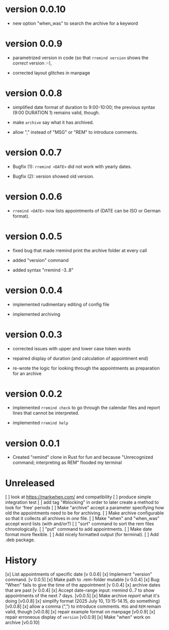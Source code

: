 # version 0.0.10

- new option "when_was" to search the archive for a keyword

# version 0.0.9

- parametrized version in code (so that `rremind version` shows the *correct* version :-), 

- corrected layout glitches in manpage

# version 0.0.8

- simplified date format of duration to 9:00-10:00; the previous syntax (9:00 DURATION 1) remains valid, though.

- make `archive` say what it has archived.

- allow "," instead of "MSG" or "REM" to introduce comments.

# version 0.0.7

- Bugfix (1): `rremind <DATE>` did not work with yearly dates.

- Bugfix (2): version showed old version.

# version 0.0.6

- `rremind <DATE>` now lists appointments of <DATE> (DATE can be ISO or German format).

# version 0.0.5

- fixed bug that made rremind print the archive folder at every call

- added "version" command

- added syntax "rremind -3..8" 

# version 0.0.4

- implemented rudimentary editing of config file

- implemented archiving

# version 0.0.3

- corrected issues with upper and lower case token words

- repaired display of duration (and calculation of appointment end)

- re-wrote the logic for looking through the appointments as preparation for an archive

# version 0.0.2

- implemented `rremind check` to go through the calendar files and report lines that cannot be interpreted.

- implemented `rremind help`

# version 0.0.1

- Created "remind" clone in Rust for fun and because "Unrecognized command; interpreting as REM" flooded my terminal

# Unreleased

[ ] look at <https://markwhen.com/> and compatibility
[ ] produce simple integration test
[ ] add tag "#blocking" in order to later create a method to look for 'free' periods
[ ] Make "archive" accept a parameter specifying how old the appointments need to be for archiving.
[ ] Make archive configurable so that it collects all archives in *one* file.
[ ] Make "when" and "when_was" accept word lists (with and/or?)
[ ] "sort" command to sort the rem files chronologically.
[ ] "put" command to add appointments.
[ ] Make date format more flexible.
[ ] Add nicely formatted output (for terminal).
[ ] Add .deb package.

# History

[x] List appointments of specific date [v 0.0.6]
[x] Implement "version" command. [v 0.0.5]
[x] Make path to .rem-folder mutable [v 0.0.4]
[x] Bug: "When" fails to give the time of the appointment [v 0.0.4]
[x] archive dates that are past [v 0.0.4]
[x] Accept date-range input: rremind 0..7 to show appointments of the next 7 days. [v0.0.5]
[x] Make archive *report* what it's doing [v0.0.8]
[x] simplify format (2025 July 10, 13:15-14.15, do something) [v0.0.8]
[x] allow a comma (",") to introduce comments. `MSG` and `REM` remain valid, though [v0.0.8]
[x] repair example format on manpage [v0.0.9]
[x] repair erroneous display of `version` [v0.0.9]
[x] Make "when" work on archive [v0.0.10]
